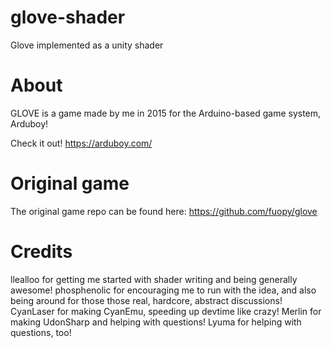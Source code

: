 # glove-shader
Glove implemented as a unity shader

# About
GLOVE is a game made by me in 2015 for the Arduino-based game system, Arduboy!

Check it out!
https://arduboy.com/

# Original game
The original game repo can be found here: https://github.com/fuopy/glove

# Credits
llealloo for getting me started with shader writing and being generally awesome!
phosphenolic for encouraging me to run with the idea, and also being around for those those real, hardcore, abstract discussions!
CyanLaser for making CyanEmu, speeding up devtime like crazy!
Merlin for making UdonSharp and helping with questions!
Lyuma for helping with questions, too!
